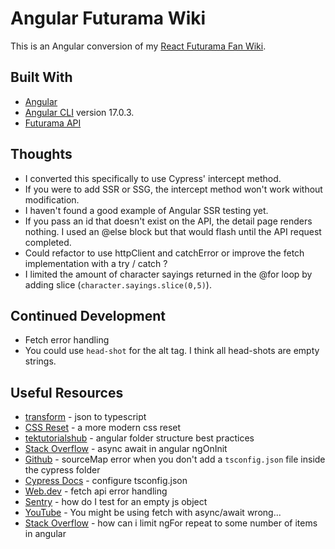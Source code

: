 # Angular Futurama Wiki

This is an Angular conversion of my [React Futurama Fan Wiki](https://github.com/jdegand/futurama-fan-wiki).

## Built With

- [Angular](https://angular.dev)
- [Angular CLI](https://github.com/angular/angular-cli) version 17.0.3.
- [Futurama API](https://sampleapis.com/api-list/futurama)

## Thoughts

- I converted this specifically to use Cypress' intercept method.
- If you were to add SSR or SSG, the intercept method won't work without modification.  
- I haven't found a good example of Angular SSR testing yet.
- If you pass an id that doesn't exist on the API, the detail page renders nothing.  I used an @else block but that would flash until the API request completed.
- Could refactor to use httpClient and catchError or improve the fetch implementation with a try / catch ? 
- I limited the amount of character sayings returned in the @for loop by adding slice (`character.sayings.slice(0,5)`).  

## Continued Development

- Fetch error handling 
- You could use `head-shot` for the alt tag.  I think all head-shots are empty strings.

## Useful Resources

- [transform](https://transform.tools/json-to-typescript) - json to typescript
- [CSS Reset](https://andy-bell.co.uk/a-more-modern-css-reset/) - a more modern css reset
- [tektutorialshub](https://www.tektutorialshub.com/angular/angular-folder-structure-best-practices/) - angular folder structure best practices
- [Stack Overflow](https://stackoverflow.com/questions/56092083/async-await-in-angular-ngoninit) - async await in angular ngOnInit
- [Github](https://github.com/cypress-io/cypress/issues/8477) - sourceMap error when you don't add a `tsconfig.json` file inside the cypress folder
- [Cypress Docs](https://docs.cypress.io/guides/tooling/typescript-support#Configure-tsconfig-json) - configure tsconfig.json
- [Web.dev](https://web.dev/articles/fetch-api-error-handling) - fetch api error handling
- [Sentry](https://sentry.io/answers/how-do-i-test-for-an-empty-javascript-object/) - how do I test for an empty js object
- [YouTube](https://www.youtube.com/watch?v=cJQQizjl7eo) - You might be using fetch with async/await wrong...
- [Stack Overflow](https://stackoverflow.com/questions/37818677/how-can-i-limit-ngfor-repeat-to-some-number-of-items-in-angular) - how can i limit ngFor repeat to some number of items in angular